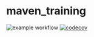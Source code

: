 # maven_training
![example workflow](https://github.com/JeremyTo95/maven_training/actions/workflows/build.yml/badge.svg)
[![codecov](https://codecov.io/gh/JeremyTo95/maven_training/branch/main/graph/badge.svg)](https://codecov.io/gh/JeremyTo95/maven_training)

